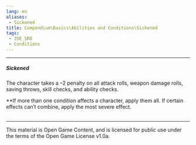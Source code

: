 ```yaml
---
lang: en
aliases:
 - Sickened
title: Compendium\Basics\Abilities and Conditions\Sickened
tags: 
 - 35E_SRD
 - Conditions
---
```


---
##### Sickened

The character takes a –2 penalty on all attack rolls, weapon damage rolls, saving throws, skill checks, and ability checks.

**If more than one condition affects a character, apply them all. If certain effects can’t combine, apply the most severe effect.
<br><br>



---



This material is Open Game Content, and is licensed for public use under the terms of the Open Game License v1.0a.

